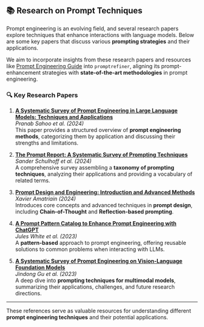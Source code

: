 ## 📚 Research on Prompt Techniques

Prompt engineering is an evolving field, and several research papers explore techniques that enhance interactions with language models. Below are some key papers that discuss various **prompting strategies** and their applications.

We aim to incorporate insights from these research papers and resources like [Prompt Engineering Guide](https://www.promptingguide.ai/) into `promptrefiner`, aligning its prompt-enhancement strategies with **state-of-the-art methodologies** in prompt engineering.

### 🔍 Key Research Papers

1. **[A Systematic Survey of Prompt Engineering in Large Language Models: Techniques and Applications](https://arxiv.org/abs/2402.07927)**  
   *Pranab Sahoo et al. (2024)*  
   This paper provides a structured overview of **prompt engineering methods**, categorizing them by application and discussing their strengths and limitations.

2. **[The Prompt Report: A Systematic Survey of Prompting Techniques](https://arxiv.org/abs/2406.06608)**  
   *Sander Schulhoff et al. (2024)*  
   A comprehensive survey assembling a **taxonomy of prompting techniques**, analyzing their applications and providing a vocabulary of related terms.

3. **[Prompt Design and Engineering: Introduction and Advanced Methods](https://arxiv.org/abs/2401.14423)**  
   *Xavier Amatriain (2024)*  
   Introduces core concepts and advanced techniques in **prompt design**, including **Chain-of-Thought** and **Reflection-based prompting**.

4. **[A Prompt Pattern Catalog to Enhance Prompt Engineering with ChatGPT](https://arxiv.org/abs/2302.11382)**  
   *Jules White et al. (2023)*  
   A **pattern-based** approach to prompt engineering, offering reusable solutions to common problems when interacting with LLMs.

5. **[A Systematic Survey of Prompt Engineering on Vision-Language Foundation Models](https://arxiv.org/abs/2307.12980)**  
   *Jindong Gu et al. (2023)*  
   A deep dive into **prompting techniques for multimodal models**, summarizing their applications, challenges, and future research directions.

---
These references serve as valuable resources for understanding different **prompt engineering techniques** and their potential applications.
